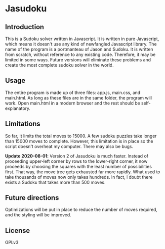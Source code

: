 # Jasudoku

## Introduction

This is a Sudoku solver written in Javascript. It is written in pure Javascript, which means it doesn't use any kind of newfangled Javascript library. The name of the program is a portmanteau of Jason and Sudoku. It is written from scratch, without reference to any existing code. Therefore, it may be limited in some ways. Future versions will eliminate these problems and create the most complete sudoku solver in the world.

## Usage

The entire program is made up of three files: app.js, main.css, and main.html. As long as these files are in the same folder, the program will work. Open main.html in a modern browser and the rest should be self-explanatory.

## Limitations

So far, it limits the total moves to 15000. A few sudoku puzzles take longer than 15000 moves to complete. However, this limitation is in place so the script doesn't overheat my computer. There may also be bugs.

**Update 2020-08-01**: Version 2 of Jasudoku is much faster. Instead of proceeding upper-left corner by rows to the lower-right corner, it now proceeds by choosing the squares with the least number of possibilities first. That way, the move tree gets exhausted far more rapidly. What used to take thousands of moves now only takes hundreds. In fact, I doubt there exists a Sudoku that takes more than 500 moves.

## Future directions

Optimizations will be put in place to reduce the number of moves required, and the styling will be improved.

## License

GPLv3